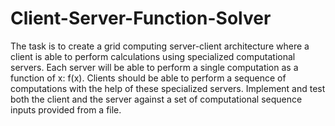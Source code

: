 # Client-Server-Function-Solver
The task is to create a grid computing server-client architecture where a client is able to perform calculations using specialized computational servers. Each server will be able to perform a single computation as a function of x: f(x). Clients should be able to perform a sequence of computations with the help of these specialized servers. Implement and test both the client and the server against a set of computational sequence inputs provided from a file.
